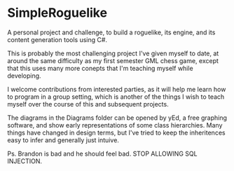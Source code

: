 SimpleRoguelike
===============

A personal project and challenge, to build a roguelike, its engine, and its content generation tools using C#.

This is probably the most challenging project I've given myself to date, at around the same difficulty as my first semester GML chess game, except that this uses many more conepts that I'm teaching myself while developing.

I welcome contributions from interested parties, as it will help me learn how to program in a group setting, which is another of the things I wish to teach myself over the course of this and subsequent projects.

The diagrams in the Diagrams folder can be opened by yEd, a free graphing software, and show early representations of some class hierarchies. Many things have changed in design terms, but I've tried to keep the inheritences easy to infer and generally just intuive.


Ps. Brandon is bad and he should feel bad. STOP ALLOWING SQL INJECTION.
